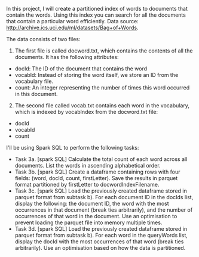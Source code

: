 In this project, I will create a partitioned index of words to documents that contain the words. Using this index you can search for all the documents that contain a particular word efficiently. Data source: http://archive.ics.uci.edu/ml/datasets/Bag+of+Words. 

The data consists of two files:

1. The first file is called docword.txt, which contains the contents of all the documents. It has the following attributes:
  * docId: The ID of the document that contains the word
  * vocabId: Instead of storing the word itself, we store an ID from the vocabulary file.
  * count: An integer representing the number of times this word occurred in this document.
    
2. The second file called vocab.txt contains each word in the vocabulary, which is indexed by vocabIndex from the docword.txt file:
  * docId
  * vocabId
  * count

I'll be using Spark SQL to perform the following tasks:

* Task 3a. [spark SQL] Calculate the total count of each word across all documents. List the words in ascending alphabetical order.
* Task 3b. [spark SQL] Create a dataframe containing rows with four fields: (word, docId, count, firstLetter). Save the results in parquet format partitioned by firstLetter to docwordIndexFilename.
* Task 3c. [spark SQL] Load the previously created dataframe stored in parquet format from subtask b). For each document ID in the docIds list, display the following: the document ID, the word with the most occurrences in that document (break ties arbitrarily), and the number of occurrences of that word in the document. Use an optimisation to prevent loading the parquet file into memory multiple times.
* Task 3d. [spark SQL] Load the previously created dataframe stored in parquet format from subtask b). For each word in the queryWords list, display the docId with the most occurrences of that word (break ties arbitrarily). Use an optimisation based on how the data is partitioned.
